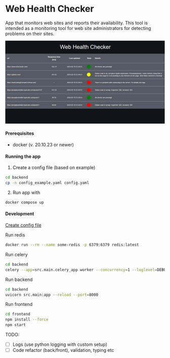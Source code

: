 # Web Health Checker

App that monitors web sites and reports their availability. This tool is intended as a monitoring tool for web site administrators for detecting problems on their sites.


<p align="center">
  <img src="imgs/front_ss.png"  alt="ui"/>
</p>

#### Prerequisites
- docker (v. 20.10.23 or newer)

#### Running the app

1. Create a config file (based on example)
```sh
cd backend
cp -n config_example.yaml config.yaml
```

2. Run app with
```sh
docker compose up
```

#### Development

[Create config file](#running-the-app)

Run redis
```sh
docker run --rm --name some-redis -p 6379:6379 redis:latest
```

Run celery
```sh
cd backend
celery --app=src.main.celery_app worker --concurrency=1 --loglevel=DEBUG
```

Run backend
```sh
cd backend
uvicorn src.main:app --reload --port=8000
```

Run frontend
```sh
cd frontend
npm install --force
npm start
```


TODO:
- [ ] Logs (use python logging with custom setup)
- [ ] Code refactor (back/front), validation, typing etc
